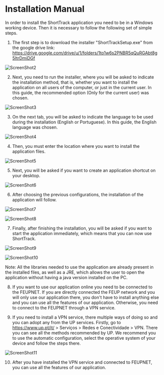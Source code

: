# Installation Manual

In order to install the ShortTrack application you need to be in a Windows working device. Then it is necessary to follow the following set of simple steps.

1. The first step is to download the installer "ShortTrackSetup.exe" from the google drive link:
https://drive.google.com/drive/u/1/folders/1to1w6s2PNBR5qQuRGAbt8g5ItrDmiDGf

![ScreenShot2](https://user-images.githubusercontent.com/87664889/233639234-dff3a1ab-9a05-48db-b37e-c89d83eac73a.png)


2. Next, you need to run the installer, where you will be asked to indicate the installation method, that is, whether you want to install the application on all users of the computer, or just in the current user.
In this guide, the recommended option (Only for the current user) was chosen.

![ScreenShot3](https://user-images.githubusercontent.com/87664889/233639338-8bb23ce0-ba67-48ef-8fd6-c38c2e959b03.png)

3. On the next tab, you will be asked to indicate the language to be used during the installation (English or Portuguese).
In this guide, the English language was chosen.

![ScreenShot4](https://user-images.githubusercontent.com/87664889/233639374-0c881251-e107-4948-a690-34561aef3e45.png)

4. Then, you must enter the location where you want to install the application files.

![ScreenShot5](https://user-images.githubusercontent.com/87664889/233639444-8a327d18-09a5-4b41-99cb-db6646fee2e8.png)

5. Next, you will be asked if you want to create an application shortcut on your desktop.

![ScreenShot6](https://user-images.githubusercontent.com/87664889/233639475-d06a2f69-c81f-473b-b2b6-c37a07911f72.png)

6. After choosing the previous configurations, the installation of the application will follow.

![ScreenShot7](https://user-images.githubusercontent.com/87664889/233639495-f37081c9-a701-4b8d-a6fc-34dc05e676a4.png)

![ScreenShot8](https://user-images.githubusercontent.com/87664889/233639516-aac5e360-6197-4da7-a69f-cab6f329a201.png)

7. Finally, after finishing the installation, you will be asked if you want to start the application immediately, which means that you can now use ShortTrack.

![ScreenShot9](https://user-images.githubusercontent.com/87664889/233639544-e48aef6e-6261-41cb-b2d7-7469cb9c33fa.png)

![ScreenShot10](https://user-images.githubusercontent.com/87664889/233639571-f3b9e4c0-6d29-4840-b39a-5e75a0d0d196.png)

Note: All the libraries needed to use the application are already present in the installed files, as well as a JRE, which allows the user to open the application without having a java version installed on the PC.

8. If you want to use our application online you need to be connected to the FEUPNET. If you are directly connected the FEUP network and you will only use our application there, you don't have to install anything else and you can use all the features of our application. Otherwise, you need to connect to the FEUPNET through a VPN service.

9. If you need to install a VPN service, there multiple ways of doing so and you can adopt any from the UP services. Firstly, go to https://www.up.pt/it/ > Serviços > Redes e Conectividade > VPN. There you can see all the methods recommended by UP. We recommend you to use the automatic configuration, select the operative system of your device and follow the steps there.

![ScreenShot11](https://user-images.githubusercontent.com/87664889/233639599-001cb25a-c319-4de5-93a2-cb5d7284a5ab.png)

10. After you have installed the VPN service and connected to FEUPNET, you can use all the features of our application.
